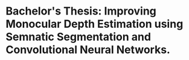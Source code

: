 # Bachelor's Thesis: Improving Monocular Depth Estimation using Semnatic Segmentation and Convolutional Neural Networks.
